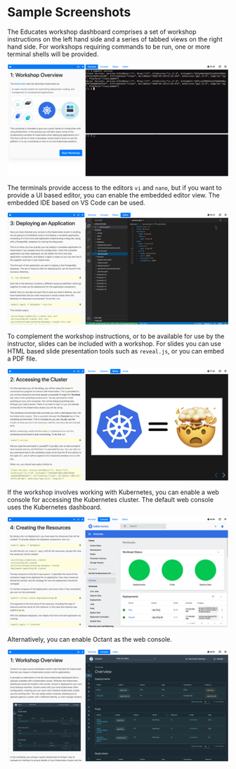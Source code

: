 Sample Screenshots
==================

The Educates workshop dashboard comprises a set of workshop instructions on the left hand side and a series of tabbed views on the right hand side. For workshops requiring commands to be run, one or more terminal shells will be provided.

![](dashboard-terminal.png)

The terminals provide access to the editors ``vi`` and ``nano``, but if you want to provide a UI based editor, you can enable the embedded editor view. The embedded IDE based on VS Code can be used.

![](dashboard-editor.png)

To complement the workshop instructions, or to be available for use by the instructor, slides can be included with a workshop. For slides you can use HTML based slide presentation tools such as ``reveal.js``, or you can embed a PDF file.

![](dashboard-slides.png)

If the workshop involves working with Kubernetes, you can enable a web console for accessing the Kubernetes cluster. The default web console uses the Kubernetes dashboard.

![](dashboard-console-kubernetes.png)

Alternatively, you can enable Octant as the web console.

![](dashboard-console-octant.png)
